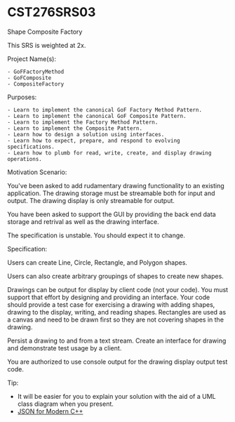 # CST276SRS03
Shape Composite Factory  

This SRS is weighted at 2x.  

Project Name(s):  

    - GoFFactoryMethod  
    - GoFComposite  
    - CompositeFactory  

Purposes:  

    - Learn to implement the canonical GoF Factory Method Pattern.  
    - Learn to implement the canonical GoF Composite Pattern.  
    - Learn to implement the Factory Method Pattern.  
    - Learn to implement the Composite Pattern.  
    - Learn how to design a solution using interfaces.  
    - Learn how to expect, prepare, and respond to evolving specifications.  
    - Learn how to plumb for read, write, create, and display drawing operations.  

Motivation Scenario:  
    
You've been asked to add rudamentary drawing functionality to an existing application. The drawing storage must be streamable both for input and output. The drawing display is only streamable for output.  

You have been asked to support the GUI by providing the back end data storage and retrival as well as the drawing interface.  

The specification is unstable. You should expect it to change.  

Specification:  

Users can create Line, Circle, Rectangle, and Polygon shapes.  

Users can also create arbitrary groupings of shapes to create new shapes.  

Drawings can be output for display by client code (not your code). You must support that effort by designing and providing an interface. Your code should provide a test case for exercising a drawing with adding shapes, drawing to the display, writing, and reading shapes. Rectangles are used as a canvas and need to be drawn first so they are not covering shapes in the drawing. 

Persist a drawing to and from a text stream. Create an interface for drawing and demonstrate test usage by a client.  

You are authorized to use console output for the drawing display output test code. 

Tip:
-  It will be easier for you to explain your solution with the aid of a UML class diagram when you present.  
-  [JSON for Modern C++](https://github.com/nlohmann/json)  

###
